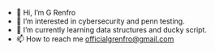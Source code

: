 - 👋 Hi, I’m G Renfro
- 👀 I’m interested in cybersecurity and penn testing. 
- 🌱 I’m currently learning data structures and ducky script. 
- 📫 How to reach me officialgrenfro@gmail.com

<!---
OfficialGRenfro/OfficialGRenfro is a ✨ special ✨ repository because its `README.md` (this file) appears on your GitHub profile.
You can click the Preview link to take a look at your changes.
--->
